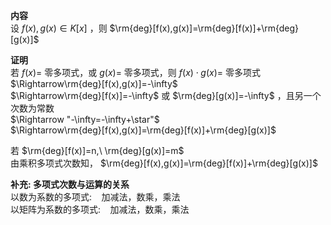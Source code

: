 **内容**  
设 $f(x),g(x)\in K[x]$ ，则 $\rm{deg}[f(x),g(x)]=\rm{deg}[f(x)]+\rm{deg}[g(x)]$   
  
**证明**  
若 $f(x)=$ 零多项式，或 $g(x)=$ 零多项式，则 $f(x)\cdot g(x)=$ 零多项式  
 $\Rightarrow\rm{deg}[f(x),g(x)]=-\infty$   
 $\Rightarrow\rm{deg}[f(x)]=-\infty$ 或 $\rm{deg}[g(x)]=-\infty$ ，且另一个次数为常数  
 $\Rightarrow "-\infty=-\infty+\star"$   
 $\Rightarrow\rm{deg}[f(x),g(x)]=\rm{deg}[f(x)]+\rm{deg}[g(x)]$   
  
若 $\rm{deg}[f(x)]=n,\ \rm{deg}[g(x)]=m$   
由乘积多项式次数知， $\rm{deg}[f(x),g(x)]=\rm{deg}[f(x)]+\rm{deg}[g(x)]$   
  
**补充: 多项式次数与运算的关系**  
以数为系数的多项式: $\enspace$  加减法，数乘，乘法  
以矩阵为系数的多项式: $\enspace$  加减法，数乘，乘法  
